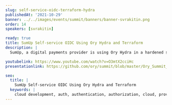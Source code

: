 ```yaml
---
slug: self-service-oidc-terraform-hydra
publishedAt: '2021-10-29'
banner: ../../images/events/summit/banners/banner-svrakitin.png
order: 14
speakers: [svrakitin]

ready: true
title: SumUp Self-service OIDC Using Ory Hydra and Terraform
description: |
  SumUp, a digital payments provider is using Ory Hydra in a hardened scalable cloud environment. Join us to learn how SumUp uses Ory Hydra as identity provider and provides self-service platform for developers to manage OAuth 2.0 clients and private keys via Terraform.

youtubelink: https://www.youtube.com/watch?v=O3mtX2cciHc
presentationlink: https://github.com/ory/summit/blob/master/Ory_Summit_21_Day_2_-_Stepan_Rakitin_-_SumUp_Self-service_OIDC_for_with_Ory_Hydra_and_Terraform.pdf

seo:
  title: |
    SumUp Self-service OIDC Using Ory Hydra and Terraform
  keywords: |
    cloud development, auth, authentication, authorization, cloud, providers, traffic, route, clusters, Kubernetes
---
```

